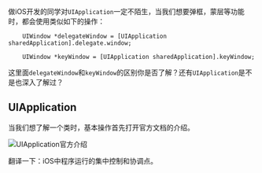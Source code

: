 做iOS开发的同学对`UIApplication`一定不陌生，当我们想要弹框，蒙层等功能时，都会使用类似如下的操作：

```objc
    UIWindow *delegateWindow = [UIApplication sharedApplication].delegate.window;
```

```objc
    UIWindow *keyWindow = [UIApplication sharedApplication].keyWindow;
```
这里面`delegateWindow`和`keyWindow`的区别你是否了解？还有`UIApplication`是不是也深入了解过？


## UIApplication
当我们想了解一个类时，基本操作首先打开官方文档的介绍。

![UIApplication官方介绍](https://cdn.jsdelivr.net/gh/ZpFate/ImageService@master/uPic/ZVbDa2jIxeyTHP620200407155049.png)

翻译一下：iOS中程序运行的集中控制和协调点。

